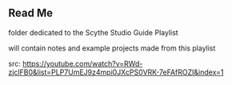 ## Read Me

folder dedicated to the Scythe Studio Guide Playlist

will contain notes and example projects made from this playlist

src: https://youtube.com/watch?v=RWd-zjclFB0&list=PLP7UmEJ9z4mpi0JXcPS0VRK-7eFAfROZI&index=1
